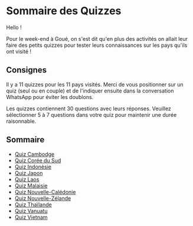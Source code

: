 # Sommaire des Quizzes

Hello !

Pour le week-end à Goué, on s'est dit qu'en plus des activités on allait leur faire des petits quizzes pour tester leurs connaissances sur les pays qu'ils ont visité !

## Consignes
Il y a 11 quizzes pour les 11 pays visités. Merci de vous positionner sur un quiz (seul ou en couple) et de l'indiquer ensuite dans la conversation WhatsApp pour éviter les doublons.

Les quizzes contiennent 30 questions avec leurs réponses. Veuillez sélectionner 5 à 7 questions dans votre quiz pour maintenir une durée raisonnable.

## Sommaire
- [Quiz Cambodge](Quizzes/Cambodge.md)
- [Quiz Corée du Sud](Quizzes/CoreeDuSud.md)
- [Quiz Indonésie](Quizzes/Indonesie.md)
- [Quiz Japon](Quizzes/Japon.md)
- [Quiz Laos](Quizzes/Laos.md)
- [Quiz Malaisie](Quizzes/Malaisie.md)
- [Quiz Nouvelle-Calédonie](Quizzes/NouvelleCaledonie.md)
- [Quiz Nouvelle-Zélande](Quizzes/NouvelleZelande.md)
- [Quiz Thaïlande](Quizzes/Thailand.md)
- [Quiz Vanuatu](Quizzes/Vanuatu.md)
- [Quiz Vietnam](Quizzes/Vietnam.md)
